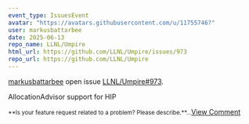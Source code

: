 ```yaml
---
event_type: IssuesEvent
avatar: "https://avatars.githubusercontent.com/u/11755746?"
user: markusbattarbee
date: 2025-06-13
repo_name: LLNL/Umpire
html_url: https://github.com/LLNL/Umpire/issues/973
repo_url: https://github.com/LLNL/Umpire
---
```


<a href='https://github.com/markusbattarbee' target='_blank'>markusbattarbee</a> open issue <a href='https://github.com/LLNL/Umpire/issues/973' target='_blank'>LLNL/Umpire#973</a>.

<p>AllocationAdvisor support for HIP</p><small>**Is your feature request related to a problem? Please describe.**...</small><a href='https://github.com/LLNL/Umpire/issues/973' target='_blank'>View Comment</a>